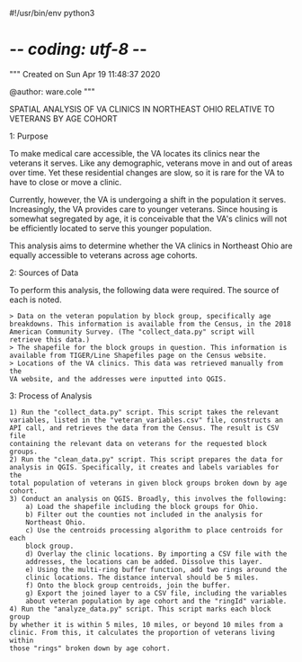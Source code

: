 #!/usr/bin/env python3
# -*- coding: utf-8 -*-
"""
Created on Sun Apr 19 11:48:37 2020

@author: ware.cole
"""

SPATIAL ANALYSIS OF VA CLINICS IN NORTHEAST OHIO RELATIVE TO VETERANS BY AGE COHORT

1: Purpose

To make medical care accessible, the VA locates its clinics near the veterans
it serves. Like any demographic, veterans move in and out of areas over
time. Yet these residential changes are slow, so it is rare for the VA to have
to close or move a clinic. 

Currently, however, the VA is undergoing a shift in the population it serves. 
Increasingly, the VA provides care to younger veterans. Since housing is 
somewhat segregated by age, it is conceivable that the VA's clinics will 
not be efficiently located to serve this younger population. 

This analysis aims to determine whether the VA clinics in Northeast Ohio
are equally accessible to veterans across age cohorts.

2: Sources of Data

To perform this analysis, the following data were required. The source of 
each is noted.

    > Data on the veteran population by block group, specifically age 
    breakdowns. This information is available from the Census, in the 2018 
    American Community Survey. (The "collect_data.py" script will
    retrieve this data.)
    > The shapefile for the block groups in question. This information is
    available from TIGER/Line Shapefiles page on the Census website.
    > Locations of the VA clinics. This data was retrieved manually from the 
    VA website, and the addresses were inputted into QGIS.
    
3: Process of Analysis

    1) Run the "collect_data.py" script. This script takes the relevant 
    variables, listed in the "veteran_variables.csv" file, constructs an 
    API call, and retrieves the data from the Census. The result is CSV file
    containing the relevant data on veterans for the requested block groups.
    2) Run the "clean_data.py" script. This script prepares the data for
    analysis in QGIS. Specifically, it creates and labels variables for the
    total population of veterans in given block groups broken down by age
    cohort. 
    3) Conduct an analysis on QGIS. Broadly, this involves the following:
        a) Load the shapefile including the block groups for Ohio.
        b) Filter out the counties not included in the analysis for 
        Northeast Ohio.
        c) Use the centroids processing algorithm to place centroids for each
        block group.
        d) Overlay the clinic locations. By importing a CSV file with the 
        addresses, the locations can be added. Dissolve this layer.
        e) Using the multi-ring buffer function, add two rings around the 
        clinic locations. The distance interval should be 5 miles.
        f) Onto the block group centroids, join the buffer.
        g) Export the joined layer to a CSV file, including the variables 
        about veteran population by age cohort and the "ringId" variable.
    4) Run the "analyze_data.py" script. This script marks each block group
    by whether it is within 5 miles, 10 miles, or beyond 10 miles from a 
    clinic. From this, it calculates the proportion of veterans living within
    those "rings" broken down by age cohort.